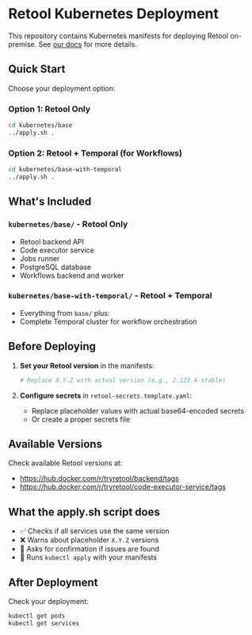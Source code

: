 # Retool Kubernetes Deployment

This repository contains Kubernetes manifests for deploying Retool on-premise. See [our docs](https://docs.retool.com/self-hosted/tutorials/kubernetes/manifests) for more details.

## Quick Start

Choose your deployment option:

### Option 1: Retool Only
```bash
cd kubernetes/base
../apply.sh .
```

### Option 2: Retool + Temporal (for Workflows)
```bash
cd kubernetes/base-with-temporal
../apply.sh .
```

## What's Included

### `kubernetes/base/` - Retool Only
- Retool backend API
- Code executor service
- Jobs runner
- PostgreSQL database
- Workflows backend and worker

### `kubernetes/base-with-temporal/` - Retool + Temporal
- Everything from `base/` plus:
- Complete Temporal cluster for workflow orchestration

## Before Deploying

1. **Set your Retool version** in the manifests:
   ```bash
   # Replace X.Y.Z with actual version (e.g., 2.123.4-stable)
   ```

2. **Configure secrets** in `retool-secrets.template.yaml`:
   - Replace placeholder values with actual base64-encoded secrets
   - Or create a proper secrets file

## Available Versions

Check available Retool versions at:
- https://hub.docker.com/r/tryretool/backend/tags
- https://hub.docker.com/r/tryretool/code-executor-service/tags

## What the apply.sh script does

- ✅ Checks if all services use the same version
- ❌ Warns about placeholder `X.Y.Z` versions
- 🤔 Asks for confirmation if issues are found
- 🚀 Runs `kubectl apply` with your manifests

## After Deployment

Check your deployment:
```bash
kubectl get pods
kubectl get services
``` 